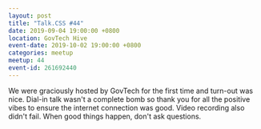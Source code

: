 ```yaml
---
layout: post
title: "Talk.CSS #44"
date: 2019-09-04 19:00:00 +0800
location: GovTech Hive
event-date: 2019-10-02 19:00:00 +0800
categories: meetup
meetup: 44
event-id: 261692440
---
```

We were graciously hosted by GovTech for the first time and turn-out was nice. Dial-in talk wasn't a complete bomb so thank you for all the positive vibes to ensure the internet connection was good. Video recording also didn't fail. When good things happen, don't ask questions.